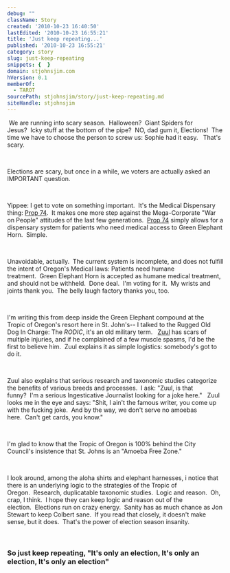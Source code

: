 ```yaml
---
debug: ""
className: Story
created: '2010-10-23 16:40:50'
lastEdited: '2010-10-23 16:55:21'
title: 'Just keep repeating...'
published: '2010-10-23 16:55:21'
category: story
slug: just-keep-repeating
snippets: {  }
domain: stjohnsjim.com
hVersion: 0.1
memberOf:
  - TAROT
sourcePath: stjohnsjim/story/just-keep-repeating.md
siteHandle: stjohnsjim
---
```

&nbsp;We are running into scary season.&nbsp;&nbsp;Halloween?&nbsp;&nbsp;Giant Spiders for Jesus?&nbsp;&nbsp;Icky stuff at the bottom of the pipe?&nbsp;&nbsp;NO, dad gum it, Elections!&nbsp;&nbsp;The time we have to choose the person to screw us: Sophie had it easy.&nbsp;&nbsp;&nbsp;That's scary.

&nbsp;

Elections are scary, but once in a while, we voters are actually asked an IMPORTANT question.

&nbsp;

Yippee: I get to vote on something important.&nbsp;&nbsp;It's&nbsp;the Medical Dispensary thing: [Prop 74][0].&nbsp;&nbsp;It makes one more step against the Mega-Corporate &quot;War on People&quot; attitudes of the last few generations.&nbsp;&nbsp;[Prop 74][0] simply allows for a dispensary system for patients who need medical access to Green Elephant Horn.&nbsp;&nbsp;Simple.

&nbsp;

Unavoidable, actually.&nbsp;&nbsp;The current system is incomplete, and does not fulfill the intent of Oregon's Medical laws: Patients need humane treatment.&nbsp;&nbsp;Green Elephant Horn is accepted as humane medical treatment, and should not be withheld.&nbsp;&nbsp;Done deal.&nbsp;&nbsp;I'm voting for it.&nbsp;&nbsp;My wrists and joints thank you.&nbsp;&nbsp;The belly laugh factory thanks you, too.

&nbsp;

I'm writing this from deep inside the Green Elephant compound at the Tropic of Oregon's resort here in St. John's-- I talked to the Rugged Old Dog In Charge: The _RODIC_, it's an old military term.&nbsp;&nbsp;&nbsp;[Zuul][1] has scars of multiple injuries, and if he complained of a few muscle spasms, I'd be the first to believe him.&nbsp;&nbsp;Zuul explains it as simple logistics: somebody's got to do it.

&nbsp;

Zuul also explains that serious research and taxonomic studies categorize the benefits of various breeds and processes.&nbsp;&nbsp;I ask: &quot;Zuul, is that funny?&nbsp;&nbsp;I'm a serious Ingesticative Journalist&nbsp;looking for a joke here.&quot;&nbsp;&nbsp;&nbsp;Zuul looks me in the eye and says: &quot;Shit, I ain't the famous writer, you come up with the fucking joke.&nbsp;&nbsp;And by the way, we don't serve no amoebas here.&nbsp;&nbsp;Can't get cards, you know.&quot;

&nbsp;

I'm glad to know that the Tropic of Oregon is 100% behind the City Council's insistence that St. Johns is an &quot;Amoeba Free Zone.&quot;&nbsp;

&nbsp;

I look around, among the aloha shirts and elephant harnesses, i notice that there is an underlying logic to the strategies of the Tropic of Oregon.&nbsp;&nbsp;Research, duplicatable taxonomic studies.&nbsp;&nbsp;Logic and reason.&nbsp;&nbsp;Oh, crap, I think.&nbsp;&nbsp;I hope they can keep logic and reason out of the election.&nbsp;&nbsp;Elections run on crazy energy.&nbsp;&nbsp;Sanity has as much chance as Jon Stewart to keep Colbert sane.&nbsp;&nbsp;If you read that closely, it doesn't make sense, but it does.&nbsp;&nbsp;That's the power of election season insanity.

&nbsp;

### So just keep repeating, &quot;It's only an election, It's only an election, It's only an election&quot;

[0]: http://www.facebook.com/pages/Oregon-Measure-74/132020226830501
[1]: http://www.google.com/images?hl=en&amp;rls=en&amp;q=zuul